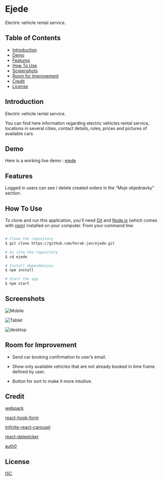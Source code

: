 # Ejede

Electric vehicle rental service.

## Table of Contents
* [Introduction](#introduction)
* [Demo](#demo)
* [Features](#features)
* [How To Use](#how-to-use)
* [Screenshots](#screenshots)
* [Room for Improvement](#room-for-improvement)
* [Credit](#credit)
* [License](#License)



## Introduction

Electric vehicle rental service.

You can find here information regarding electric vehicles rental service, locations in several cities, contact details, rules, prices and pictures of available cars.

## Demo

Here is a working live demo : [ejede](https://ejede.herokuapp.com/)

## Features

Logged in users can see / delete created orders in the “Moje objednávky” section.

## How To Use

To clone and run this application, you'll need [Git](https://git-scm.com/) and [Node.js](https://nodejs.org/en/download/) (which comes with [npm](http://npmjs.com/)) installed on your computer. From your command line:

```bash

# Clone the repository
$ git clone https://github.com/horak-jan/ejede.git

# Go into the repository
$ cd ejede

# Install dependencies
$ npm install

# Start the app
$ npm start

```
## Screenshots

![Mobile](https://res.cloudinary.com/dsdaneoq8/image/upload/v1623016418/ejede/Screenshot_2021-06-06_23.47.51_kn18of.png)

![Tablet](https://res.cloudinary.com/dsdaneoq8/image/upload/v1623016418/ejede/Screenshot_2021-06-06_23.48.11_zh32pu.png)

![desktop](https://res.cloudinary.com/dsdaneoq8/image/upload/v1623016418/ejede/Screenshot_2021-06-06_23.49.55_mrpspo.png)



## Room for Improvement

* Send car booking confirmation to user’s email.

* Show only available vehicles that are not already booked in time frame defined by user. 

* Button for sort to make it more intuitive.

## Credit

[webpack](https://webpack.js.org/)

[react-hook-form](https://react-hook-form.com/)

[Infinite-react-carousel](https://www.npmjs.com/package/infinite-react-carousel)

[react-datepicker](https://www.npmjs.com/package/react-datepicker)

[auth0](https://auth0.com/)

## License
[ISC](https://choosealicense.com/licenses/isc/)
